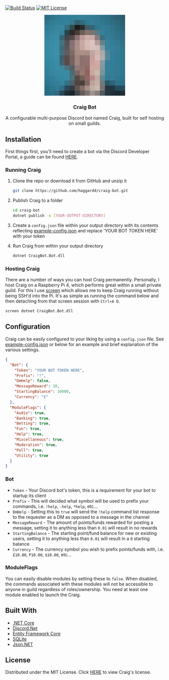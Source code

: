 [![Build Status][build-shield]][build-url]
[![MIT License][license-shield]][license-url]

[build-shield]: https://github.com/haggardd/craig-bot/workflows/.NET%20Core/badge.svg
[build-url]: https://github.com/haggardd/craig-bot/actions?query=workflow%3A%22.NET+Core%22
[license-shield]: https://img.shields.io/github/license/haggardd/craig-bot.svg?style=flat
[license-url]: LICENSE

<div align="center">
  <a href="https://github.com/haggardd/craig-bot">
    <img src="logo.png" alt="Logo" width="256" height="256">
  </a>
  <h3 align="center">
  	Craig Bot
  </h3>
  <p align="center">
  	A configurable multi-purpose Discord bot named Craig, built for self hosting on small guilds.
  </p>
</div>

## Installation

First things first, you'll need to create a bot via the Discord Developer Portal, a guide can be found [HERE](https://discord.foxbot.me/docs/guides/getting_started/first-bot.html).
### Running Craig

1. Clone the repo or download it from GitHub and unzip it

    ```sh
    git clone https://github.com/haggardd/craig-bot.git
    ```

2. Publish Craig to a folder

    ```sh
    cd craig-bot
    dotnet publish -o [YOUR-OUTPUT-DIRECTORY]
    ```

3. Create a `config.json` file within your output directory with its contents reflecting [example-config.json](example-config.json) and replace 'YOUR BOT TOKEN HERE' with your token

4. Run Craig from within your output directory

    ```sh
    dotnet CraigBot.Bot.dll
    ```

### Hosting Craig

There are a number of ways you can host Craig permanently. Personally, I host Craig on a Raspberry Pi 4, which performs great within a small private guild. For this I use [screen](https://linuxize.com/post/how-to-use-linux-screen/) which allows me to keep Craig running without being SSH'd into the Pi. It's as simple as running the command below and then detaching from that screen session with `Ctrl+A D`.

  ```sh
  screen dotnet CraigBot.Bot.dll
  ```

## Configuration

Craig can be easily configured to your liking by using a `config.json` file. See [example-config.json](example-config.json) or below for an example and brief explanation of the various settings.

```json
{
  "Bot": {
    "Token": "YOUR BOT TOKEN HERE",
    "Prefix": "!",
    "DmHelp": false,
    "MessageReward": 10,
    "StartingBalance": 10000,
    "Currency": "£"
  },
  "ModuleFlags": {
    "Audio": true,
    "Banking": true,
    "Betting": true,
    "Fun": true,
    "Help": true,
    "Miscellaneous": true,
    "Moderation": true,
    "Poll": true,
    "Utility": true
  }
}
```

### Bot

* `Token` - Your Discord bot's token, this is a requirement for your bot to startup its client
* `Prefix` - This will decided what symbol will be used to prefix your commands, i.e. `!help`, `-help`, `*help`, etc...
* `DmHelp` - Setting this to `true` will send the `!help` command list response to the requester as a DM as opposed to a message in the channel
* `MessageReward` - The amount of points/funds rewarded for posting a message, setting it to anything less than `0.01` will result in no rewards
* `StartingBalance` - The starting point/fund balance for new or existing users, setting it to anything less than `0.01` will result in a `0` starting balance
* `Currency` - The currency symbol you wish to prefix points/funds with, i.e. `£10.00`, `P10.00`, `$10.00`, etc...

### ModuleFlags

You can easily disable modules by setting these to `false`. When disabled, the commands associated with these modules will not be accessible to anyone in guild regardless of roles/ownership. You need at least one module enabled to launch the Craig.

## Built With

* [.NET Core](https://dotnet.microsoft.com/)
* [Discord.Net](https://github.com/RogueException/Discord.Net)
* [Entity Framework Core](https://github.com/aspnet/EntityFrameworkCore)
* [SQLite](https://www.sqlite.org/index.html)
* [Json.NET](https://github.com/JamesNK/Newtonsoft.Json)

## License
Distributed under the MIT License. Click [HERE](LICENSE) to view Craig's license.
